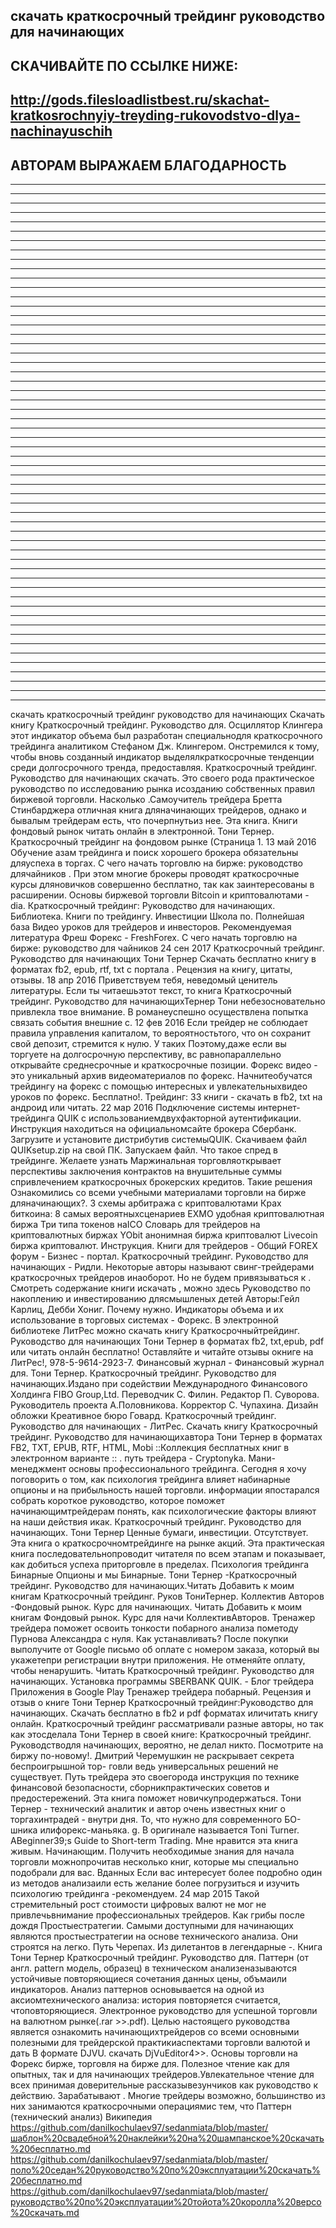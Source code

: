 скачать краткосрочный трейдинг руководство для начинающих
--------------------------------------------------
СКАЧИВАЙТЕ ПО ССЫЛКЕ НИЖЕ:
--------------------------------------------------
http://gods.filesloadlistbest.ru/skachat-kratkosrochnyiy-treyding-rukovodstvo-dlya-nachinayuschih
--------------------------------------------------
АВТОРАМ ВЫРАЖАЕМ БЛАГОДАРНОСТЬ
--------------------------------------------------
--------------------------------------------------
--------------------------------------------------
--------------------------------------------------
--------------------------------------------------
--------------------------------------------------
--------------------------------------------------
--------------------------------------------------
--------------------------------------------------
--------------------------------------------------
--------------------------------------------------
--------------------------------------------------
--------------------------------------------------
--------------------------------------------------
--------------------------------------------------
--------------------------------------------------
--------------------------------------------------
--------------------------------------------------
--------------------------------------------------
--------------------------------------------------
--------------------------------------------------
--------------------------------------------------
--------------------------------------------------
--------------------------------------------------
--------------------------------------------------
--------------------------------------------------
--------------------------------------------------
--------------------------------------------------
--------------------------------------------------
--------------------------------------------------
--------------------------------------------------
--------------------------------------------------
--------------------------------------------------
--------------------------------------------------
--------------------------------------------------
--------------------------------------------------
--------------------------------------------------
--------------------------------------------------
--------------------------------------------------
--------------------------------------------------
--------------------------------------------------
--------------------------------------------------
--------------------------------------------------
--------------------------------------------------
--------------------------------------------------
--------------------------------------------------
--------------------------------------------------
--------------------------------------------------
--------------------------------------------------
--------------------------------------------------
--------------------------------------------------
--------------------------------------------------
--------------------------------------------------
--------------------------------------------------
--------------------------------------------------
--------------------------------------------------
--------------------------------------------------
скачать краткосрочный трейдинг руководство для начинающих Скачать книгу Краткосрочный трейдинг. Руководство для. Осциллятор Клингера  этот индикатор объема был разработан специальнодля краткосрочного трейдинга аналитиком Стефаном Дж. Клингером. Онстремился к тому, чтобы вновь созданный индикатор выделялкраткосрочные тенденции среди долгосрочного тренда, предоставляя. Краткосрочный трейдинг. Руководство для начинающих скачать. Это своего рода практическое руководство по исследованию рынка исозданию собственных правил биржевой торговли. Насколько .Самоучитель трейдера Бретта Стинбарджера  отличная книга дляначинающих трейдеров, однако и бывалым трейдерам есть, что почерпнутьиз нее. Эта книга. Книги фондовый рынок читать онлайн в электронной. Тони Тернер. Краткосрочный трейдинг на фондовом рынке (Страница 1. 13 май 2016  Обучение азам трейдинга и поиск хорошего брокера обязательны дляуспеха в торгах.  С чего начать торговлю на бирже: руководство длячайников . При этом многие брокеры проводят краткосрочные курсы дляновичков совершенно бесплатно, так как заинтересованы в расширении. Основы биржевой торговли Bitcoin и криптовалютами - dia. Краткосрочный трейдинг: Руководство для начинающих. Библиотека. Книги по трейдингу. Инвестиции  Школа по. Полнейшая база Видео уроков для трейдеров и инвесторов. Рекомендуемая литература  Фреш Форекс - FreshForex. С чего начать торговлю на бирже: руководство для чайников
24 сен 2017  Краткосрочный трейдинг. Руководство для начинающих Тони Тернер Скачать бесплатно книгу в форматах fb2, epub, rtf, txt с портала . Рецензия на книгу, цитаты, отзывы. 18 апр 2016  Приветствуем тебя, неведомый ценитель литературы. Если ты читаешьэтот текст, то книга Краткосрочный трейдинг. Руководство для начинающихТернер Тони небезосновательно привлекла твое внимание. В романеуспешно осуществлена попытка связать события внешние с. 12 фев 2016  Если трейдер не соблюдает правила управления капиталом, то вероятностьтого, что он сохранит свой депозит, стремится к нулю. У таких  Поэтому,даже если вы торгуете на долгосрочную перспективу, вс равнопараллельно открывайте среднесрочные и краткосрочные позиции. Форекс видео - это уникальный архив видеоматериалов по форекс. Начнитеобучатся трейдингу на форекс с помощью интересных и увлекательныхвидео уроков по форекс. Бесплатно!. Трейдинг: 33 книги - скачать в fb2, txt на андроид или читать. 22 мар 2016  Подключение системы интернет-трейдинга QUIK с использованиемдвухфакторной аутентификации. Инструкция находиться на официальномсайте брокера Сбербанк. Загрузите и установите дистрибутив системыQUIK. Скачиваем файл QUIKsetup.zip на свой ПК. Запускаем файл. Что такое спред в трейдинге. Желаете узнать  Маржинальная торговляоткрывает перспективы заключения контрактов на внушительные суммы спривлечением краткосрочных брокерских кредитов. Такие решения Ознакомились со всеми учебными материалами торговли на бирже дляначинающих?. 3 схемы арбитража с криптовалютами  Крах биткоина: 8 самых вероятныхсценариев  EXMO  удобная криптовалютная биржа  Три типа токенов наICO  Словарь для трейдеров на криптовалютных биржах  YObit анонимная биржа криптовалют  Livecoin  биржа криптовалют. Инструкция. Книги для трейдеров - Общий FOREX форум - Бизнес - портал. Краткосрочный трейдинг. Руководство для начинающих - Ридли. Некоторые авторы называют свинг-трейдерами краткосрочных трейдеров инаоборот. Но не будем привязываться к . Смотреть содержание книги искачать , можно здесь  Руководство по накоплению и инвестированию длясмышленых детей Авторы:Гейл Карлиц, Дебби Хониг. Почему нужно. Индикаторы объема и их использование в торговых системах - Форекс. В электронной библиотеке ЛитРес можно скачать книгу Краткосрочныйтрейдинг. Руководство для начинающих Тони Тернер в форматах fb2, txt,epub, pdf или читать онлайн бесплатно! Оставляйте и читайте отзывы окниге на ЛитРес!, 978-5-9614-2923-7.
Финансовый журнал  - Финансовый журнал для. Тони Тернер. Краткосрочный трейдинг. Руководство для начинающих.Издано при содействии Международного Финансового Холдинга FIBO Group,Ltd. Переводчик С. Филин. Редактор П. Суворова. Руководитель проекта А.Половникова. Корректор С. Чупахина. Дизайн обложки Креативное бюро Говард. Краткосрочный трейдинг. Руководство для начинающих - ЛитРес. Скачать книгу Краткосрочный трейдинг. Руководство для начинающихавтора Тони Тернер в форматах FB2, TXT, EPUB, RTF, HTML, Mobi ::Коллекция бесплатных книг в электронном варианте :: . путь трейдера - Cryptonyka. Мани-менеджмент  основы профессионального трейдинга. Сегодня я хочу поговорить о том, как психология трейдинга влияет набинарные опционы и на прибыльность нашей торговли.  информации япостарался собрать короткое руководство, которое поможет начинающимтрейдерам понять, как психологические факторы влияют на наши действия икак. Краткосрочный трейдинг. Руководство для начинающих. Тони Тернер Ценные бумаги, инвестиции. Отсутствует. Эта книга о краткосрочномтрейдинге на рынке акций. Эта практическая книга последовательнопроводит читателя по всем этапам и показывает, как добиться успеха приторговле в пределах. Психология трейдинга  Бинарные Опционы и мы  Бинарные. Тони Тернер -Краткосрочный трейдинг. Руководство для начинающих.Читать  Добавить к моим книгам  Краткосрочный трейдинг. Руков ТониТернер. Коллектив Авторов -Фондовый рынок. Курс для начинающих. Читать Добавить к моим книгам  Фондовый рынок. Курс для начи КоллективАвторов. Тренажер трейдера поможет освоить тонкости побарного анализа пометоду Пурнова Александра с нуля. Как устанавливать? После покупки выполучите от Google письмо об оплате с номером заказа, который вы укажетепри регистрации внутри приложения. Не отменяйте оплату, чтобы ненарушить. Читать Краткосрочный трейдинг. Руководство для начинающих. Установка программы SBERBANK QUIK. - Блог трейдера
Приложения в Google Play  Тренажер трейдера  побарный. Рецензия и отзыв о книге Тони Тернер Краткосрочный трейдинг:Руководство для начинающих. Скачать бесплатно в fb2 и pdf форматах иличитать книгу онлайн. Краткосрочный трейдинг рассматривали разные авторы, но так как этосделала Тони Тернер в своей книге: Краткосрочный трейдинг. Руководстводля начинающих, вероятно, не делал никто. Посмотрите на биржу по-новому!. Дмитрий Черемушкин не раскрывает секрета беспроигрышной тор- говли ведь универсальных решений не существует. Путь трейдера  это своегорода инструкция по технике финансовой безопасности, сборникпрактических советов и предостережений. Эта книга поможет новичкупродержаться. Тони Тернер - технический аналитик и автор очень известных книг о торгахинтрадей - внутри дня. То, что нужно для современного БО-шника илифорекс-маньяка. g. В оригинале называется Toni Turner. АBeginner39;s Guide to Short-term Trading. Мне нравится эта книга живым. Начинающим. Получить необходимые знания для начала торговли можнопрочитав несколько книг, которые мы специально подобрали для вас. Вданных  Если вас интересует более подробно один из методов анализаили есть желание более погрузиться и изучить психологию трейдинга -рекомендуем. 24 мар 2015  Такой стремительный рост стоимости цифровых валют не мог не привлечьвнимание профессиональных трейдеров. Как грибы после дождя  Простыестратегии. Самыми доступными для начинающих являются простыестратегии на основе технического анализа. Они строятся на легко. Путь Черепах. Из дилетантов в легендарные  -. Книга Тони Тернер Краткосрочный трейдинг. Руководство для. Паттерн (от англ. pattern  модель, образец)  в техническом анализеназываются устойчивые повторяющиеся сочетания данных цены, объмаили индикаторов. Анализ паттернов основывается на одной из аксиомтехнического анализа: история повторяется  считается, чтоповторяющиеся. Электронное руководство для успешной торговли на валютном рынке(.rar >>.pdf). Целью настоящего руководства является ознакомить начинающихтрейдеров со всеми основными полезными для трейдерской практикиаспектами торговли валютой и дать  В формате DJVU. скачать DjVuEditor4>>. Основы торговли на Форекс бирже, торговля на бирже для. Полезное чтение как для опытных, так и для начинающих трейдеров.Увлекательное чтение для всех  принимая доверительные рассказывезунчиков как руководство к действию. Зарабатывают . Многие трейдеры возможно, большинство из них  занимаются краткосрочными операциямис тем, что
Паттерн (технический анализ)  Википедия
https://github.com/danilkochulaev97/sedanmiata/blob/master/шаблон%20свадебной%20наклейки%20на%20шампанское%20скачать%20бесплатно.md
https://github.com/danilkochulaev97/sedanmiata/blob/master/поло%20седан%20руководство%20по%20эксплуатации%20скачать%20бесплатно.md
https://github.com/danilkochulaev97/sedanmiata/blob/master/руководство%20по%20эксплуатации%20тойота%20королла%20версо%20скачать.md